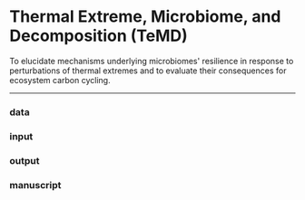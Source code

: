 # Thermal Extreme, Microbiome, and Decomposition (TeMD)

To elucidate mechanisms underlying microbiomes' resilience in response to perturbations of thermal extremes and to evaluate their consequences for ecosystem carbon cycling.

---

### data


### input


### output


### manuscript